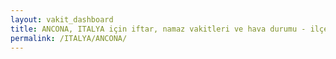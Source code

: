 ```yaml
---
layout: vakit_dashboard
title: ANCONA, ITALYA için iftar, namaz vakitleri ve hava durumu - ilçe/eyalet seç
permalink: /ITALYA/ANCONA/
---
```


<script type="text/javascript">
  var GLOBAL_COUNTRY = 'ITALYA';
  var GLOBAL_CITY = 'ANCONA';
  var GLOBAL_STATE = '';
  var lat = 72;
  var lon = 21;
</script>
